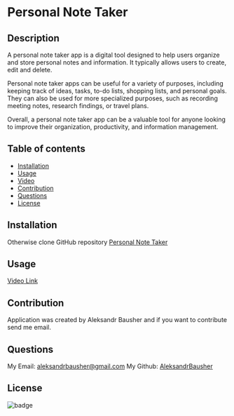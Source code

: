 # Personal Note Taker

## Description

A personal note taker app is a digital tool designed to help users organize and store personal notes and information. It typically allows users to create, edit and delete.

Personal note taker apps can be useful for a variety of purposes, including keeping track of ideas, tasks, to-do lists, shopping lists, and personal goals. They can also be used for more specialized purposes, such as recording meeting notes, research findings, or travel plans.

Overall, a personal note taker app can be a valuable tool for anyone looking to improve their organization, productivity, and information management.


## Table of contents

- [Installation](#installation)
- [Usage](#usage)
- [Video](#video)
- [Contribution](#contribution)
- [Questions](#questions)
- [License](#license)

## Installation

Otherwise clone GitHub repository [Personal Note Taker](https://github.com/AleksandrBausher/personalNoteTaker)

## Usage

[Video Link](https://drive.google.com/file/d/1C0OqlNL3qaYpvaQ7B4gHT01_jz_j9Mpp/view?usp=sharing)

## Contribution

Application was created by Aleksandr Bausher and if you want to contribute send me email.

## Questions

My Email:
[aleksandrbausher@gmail.com](mailto:aleksandrbausher@gmail.com)
My Github:
[AleksandrBausher](https://github.com/aleksandrbausher)

## License

![badge](https://img.shields.io/badge/license-MIT-blue)
